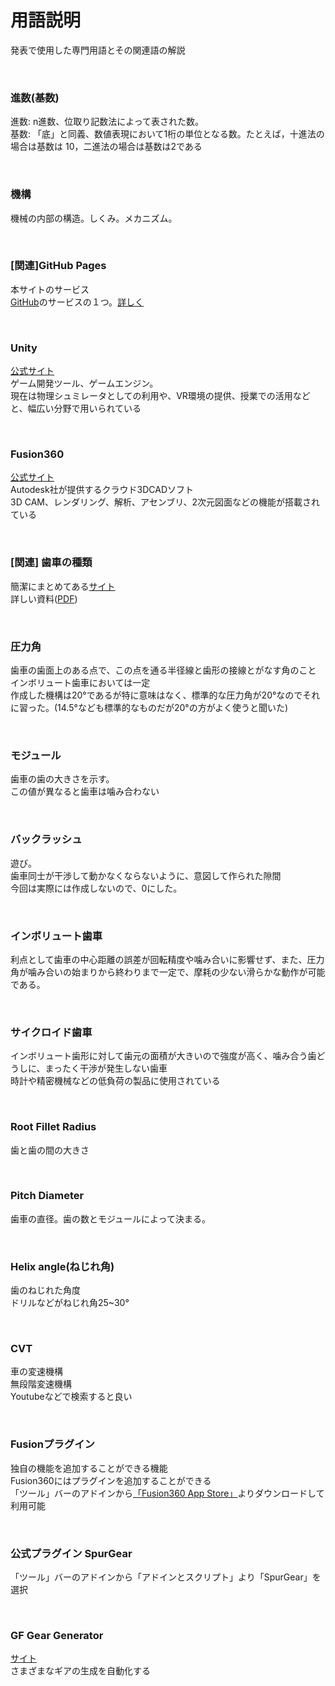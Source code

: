 # 用語説明

発表で使用した専門用語とその関連語の解説

<br>

### 進数(基数)
進数: n進数、位取り記数法によって表された数。  
基数: 「底」と同義、数値表現において1桁の単位となる数。たとえば，十進法の場合は基数は 10，二進法の場合は基数は2である

<br>

### 機構
機械の内部の構造。しくみ。メカニズム。

<br>

### [関連]GitHub Pages
本サイトのサービス  
[GitHub](https://github.co.jp/about)のサービスの１つ。[詳しく](https://docs.github.com/ja/free-pro-team@latest/github/working-with-github-pages/about-github-pages)

<br>

### Unity
[公式サイト](https://unity.com/ja)  
ゲーム開発ツール、ゲームエンジン。  
現在は物理シュミレータとしての利用や、VR環境の提供、授業での活用などと、幅広い分野で用いられている

<br>

### Fusion360
[公式サイト](https://www.autodesk.co.jp/products/fusion-360/overview)  
Autodesk社が提供するクラウド3DCADソフト  
3D CAM、レンダリング、解析、アセンブリ、2次元図面などの機能が搭載されている

<br>

### [関連] 歯車の種類
簡潔にまとめてある[サイト](https://www.khkgears.co.jp/gear_technology/basic_guide/KHK347.html)  
詳しい資料([PDF](https://www.khkgears.co.jp/gear_technology/pdf/gijutu.pdf))

<br>

### 圧力角
歯車の歯面上のある点で、この点を通る半径線と歯形の接線とがなす角のこと  
インボリュート歯車においては一定  
作成した機構は20°であるが特に意味はなく、標準的な圧力角が20°なのでそれに習った。(14.5°なども標準的なものだが20°の方がよく使うと聞いた)

<br>

### モジュール
歯車の歯の大きさを示す。  
この値が異なると歯車は噛み合わない

<br>

### バックラッシュ
遊び。  
歯車同士が干渉して動かなくならないように、意図して作られた隙間  
今回は実際には作成しないので、0にした。

<br>

### インボリュート歯車
利点として歯車の中心距離の誤差が回転精度や噛み合いに影響せず、また、圧力角が噛み合いの始まりから終わりまで一定で、摩耗の少ない滑らかな動作が可能である。  

<br>

### サイクロイド歯車
インボリュート歯形に対して歯元の面積が大きいので強度が高く、噛み合う歯どうしに、まったく干渉が発生しない歯車  
時計や精密機械などの低負荷の製品に使用されている

<br>

### Root Fillet Radius
歯と歯の間の大きさ

<br>

### Pitch Diameter
歯車の直径。歯の数とモジュールによって決まる。

<br>

### Helix angle(ねじれ角)
歯のねじれた角度  
ドリルなどがねじれ角25~30°

<br>

### CVT
車の変速機構  
無段階変速機構  
Youtubeなどで検索すると良い

<br>

### Fusionプラグイン
独自の機能を追加することができる機能  
Fusion360にはプラグインを追加することができる  
「ツール」バーのアドインから[「Fusion360 App Store」](https://apps.autodesk.com/FUSION/en/Home/Index)よりダウンロードして利用可能

<br>

### 公式プラグイン SpurGear
「ツール」バーのアドインから「アドインとスクリプト」より「SpurGear」を選択

<br>

### GF Gear Generator
[サイト](https://apps.autodesk.com/FUSION/en/Detail/Index?id=1236778940008086660)  
さまざまなギアの生成を自動化する
